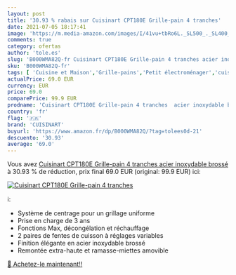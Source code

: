 ```yaml
---
layout: post
title: '30.93 % rabais sur Cuisinart CPT180E Grille-pain 4 tranches'
date: 2021-07-05 18:17:41
image: 'https://m.media-amazon.com/images/I/41vu+tbRo6L._SL500_._SL400_.jpg'
comments: true
category: ofertas
author: 'tole.es'
slug: 'B000WMA82Q-fr Cuisinart CPT180E Grille-pain 4 tranches acier inoxydable...'
sku: 'B000WMA82Q-fr'
tags: [ 'Cuisine et Maison','Grille-pains','Petit électroménager','cuisinart', ]
actualPrice: 69.0 EUR
currency: EUR
price: 69.0
comparePrice: 99.9 EUR
prodname: 'Cuisinart CPT180E Grille-pain 4 tranches  acier inoxydable brossé'
country: 'fr'
flag: '🇫🇷'
brand: 'CUISINART'
buyurl: 'https://www.amazon.fr/dp/B000WMA82Q/?tag=tolees0d-21'
descuento: '30.93'
average: '69.0'
---
```


Vous avez [Cuisinart CPT180E Grille-pain 4 tranches  acier inoxydable brossé](https://www.amazon.fr/dp/B000WMA82Q/?tag=tolees0d-21)  à  30.93 % de réduction, prix final  69.0 EUR (original: 99.9 EUR) ici:

[![Cuisinart CPT180E Grille-pain 4 tranches](https://m.media-amazon.com/images/I/41vu+tbRo6L._SL500_._SL400_.jpg)](https://www.amazon.fr/dp/B000WMA82Q/?tag=tolees0d-21)

ℹ️:

- Système de centrage pour un grillage uniforme
- Prise en charge de 3 ans
- Fonctions Max, décongélation et réchauffage
- 2 paires de fentes de cuisson à réglages variables
- Finition élégante en acier inoxydable brossé
- Remontée extra-haute et ramasse-miettes amovible

[🛒 Achetez-le maintenant!!](https://www.amazon.fr/dp/B000WMA82Q/?tag=tolees0d-21)
